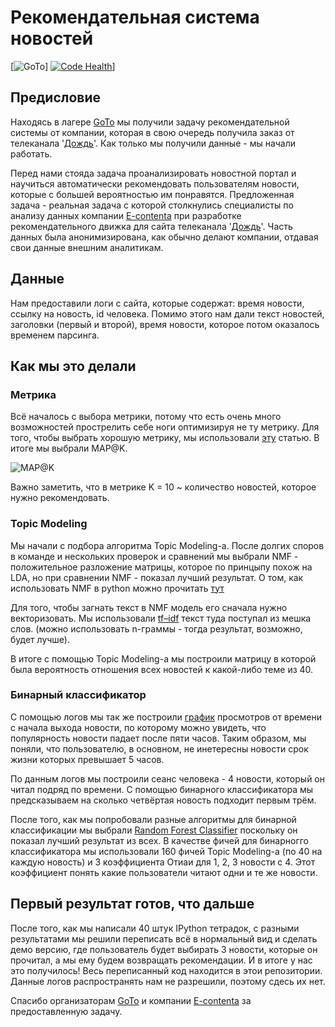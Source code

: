 # Рекомендательная система новостей
[![GoTo](http://goto.msk.ru/templates/gk_university/images/favicon.ico)]
[![Code Health](https://landscape.io/github/xenx/recommendation_system/master/landscape.svg?style=flat)](https://landscape.io/github/xenx/recommendation_system/master)]

## Предисловие
Находясь в лагере [GoTo](http://goto.msk.ru/) мы получили задачу рекомендательной системы от компании, которая в свою очередь получила заказ от телеканала '[Дождь](https://tvrain.ru/)'. Как только мы получили данные - мы начали работать.

Перед нами стояда задача проанализировать новостной портал и научиться автоматически рекомендовать пользователям новости, которые с большей вероятностью им понравятся.
Предложенная задача - реальная задача с которой столкнулись специалисты по анализу данных компании [E-contenta](https://e-contenta.com/ru) при разработке рекомендательного движка для сайта телеканала '[Дождь](https://tvrain.ru/)'. Часть данных была анонимизирована, как обычно делают компании, отдавая свои данные внешним аналитикам.

## Данные
Нам предоставили логи с сайта, которые содержат: время новости, ссылку на новость, id человека. Помимо этого нам дали текст новостей, заголовки (первый и второй), время новости, которое потом оказалось временем парсинга.

## Как мы это делали

### Метрика
Всё началось с выбора метрики, потому что есть очень много возможностей прострелить себе ноги оптимизируя не ту метрику. Для того, чтобы выбрать хорошую метрику, мы использовали [эту](https://habrahabr.ru/company/econtenta/blog/303458/) статью. В итоге мы выбрали MAP@K.

![MAP@K](https://tex.s2cms.ru/svg/map%40K%20%3D%20%5Cfrac%7B1%7D%7BN%7D%5Csum_%7Bj%3D1%7D%5EN%20ap%40K_j.) 

Важно заметить, что в метрике K = 10 ~ количество новостей, которое нужно рекомендовать.

### Topic Modeling
Мы начали с подбора алгоритма Topic Modeling-a. После долгих споров в команде и нескольких проверок и сравнений мы выбрали NMF - положительное разложение матрицы, которое по принцыпу похож на LDA, но при сравнении NMF - показал лучший результат.
О том, как использовать NMF в python можно прочитать [тут](https://de.dariah.eu/tatom/topic_model_python.html)

Для того, чтобы загнать текст в NMF модель его сначала нужно векторизовать. Мы использовали  [tf–idf](https://en.wikipedia.org/wiki/Tf%E2%80%93idf) текст туда поступал из мешка слов. (можно использовать n-граммы - тогда результат, возможно, будет лучше).

В итоге с помощью Topic Modeling-a мы построили матрицу в которой была вероятность отношения всех новостей к какой-либо теме из 40.

### Бинарный классификатор
С помощью логов мы так же построили [график](https://github.com/tvorozid/recommendation_system/blob/master/scripts/graph_by_url.ipynb) просмотров от времени с начала выхода новости, по которому можно увидеть, что популярность новости падает после пяти часов. Таким образом, мы поняли, что пользователю, в основном, не инетересны новости срок жизни которых превышает 5 часов. 

По данным логов мы построили сеанс человека - 4 новости, который он читал подряд по времени. С помощью бинарного классификатора мы предсказываем на сколько четвёртая новость подходит первым трём. 

После того, как мы попробовали разные алгоритмы  для бинарной классификации мы выбрали [Random Forest Classifier](http://scikit-learn.org/stable/modules/generated/sklearn.ensemble.RandomForestClassifier.html) поскольку он показал лучший результат из всех. В качестве фичей для бинарногго классификатора мы использовали 160 фичей Topic Modeling-a (по 40 на каждую новость) и 3 коэффициента Отиаи для 1, 2, 3 новости с 4. Этот коэффициент понять какие пользователи читают одни и те же новости.

## Первый результат готов, что дальше
После того, как мы написали 40 штук IPython тетрадок, с разными результатами мы решили переписать всё в нормальный вид и сделать демо версию, где пользователь будет выбирать 3 новости, которые он прочитал, а мы ему будем возвращать рекомендации. И в итоге у нас это получилось! Весь переписанный код находится в этои репозитории. Данные логов распространять нам не разрешили, поэтому сдесь их нет.

Спасибо организаторам [GoTo](http://goto.msk.ru/) и компании [E-contenta](https://e-contenta.com/ru/) за предоставленную задачу.
